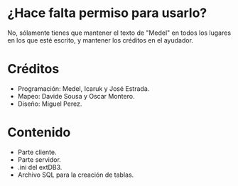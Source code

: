 # ¿Hace falta permiso para usarlo?
No, sólamente tienes que mantener el texto de "Medel" en todos los lugares en los que esté escrito, y mantener los créditos en el ayudador.<br/>

# Créditos
- Programación: Medel, Icaruk y José Estrada.
- Mapeo: Davide Sousa y Oscar Montero.
- Diseño: Miguel Perez.

# Contenido
- Parte cliente.
- Parte servidor.
- .ini del extDB3.
- Archivo SQL para la creación de tablas.
